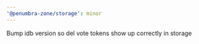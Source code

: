 ```yaml
---
'@penumbra-zone/storage': minor
---
```


Bump idb version so del vote tokens show up correctly in storage
